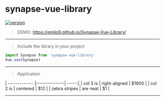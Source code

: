 # synapse-vue-library
[![version](https://img.shields.io/badge/version-1.1.0-yellow.svg)](https://semver.org)
> DEMO: https://emilo9.github.io/Synapse-Vue-Library/
***
> Include the library in your project
```javascript
import Synapse from 'synapse-vue-library'
Vue.use(Synapse)
```
***
> Application

| ------------- |:-------------:| -----:|
| col 3 is      | right-aligned | $1600 |
| col 2 is      | centered      |   $12 |
| zebra stripes | are neat      |    $1 |
***
